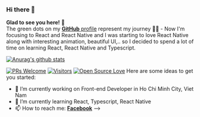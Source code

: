 ### Hi there 👋
**Glad to see you here!** :star_struck: <br> The green dots on my [**GitHub** profile](https://github.com/delta94?tab=repositories) represent my journey :running_man: - Now I'm focusing to React and React Native and I was starting to love React Native along with interesting animation, beautiful UI,.. so I decided to spend a lot of time on learning React, React Native and Typescript. 

[![Anurag's github stats](https://github-readme-stats.vercel.app/api?username=delta94&show_icons=true&theme=tokyonight)](https://github.com/anuraghazra/github-readme-stats)

[![PRs Welcome](https://img.shields.io/badge/PRs-welcome-brightgreen.svg?style=flat&logo=github)](https://github.com/delta94) [![Visitors](https://visitor-badge.glitch.me/badge?page_id=delta94.visitor-badge)](https://github.com/delta94) [![Open Source Love](https://badges.frapsoft.com/os/v2/open-source.svg?v=103)](https://github.com/delta94)
Here are some ideas to get you started:

- 🔭 I’m currently working on Front-end Developer in Ho Chi Minh City, Viet Nam
- 🌱 I’m currently learning React, Typescript, React Native
- 📫 How to reach me: [**Facebook**](https://www.facebook.com/nht.94e)
-->
